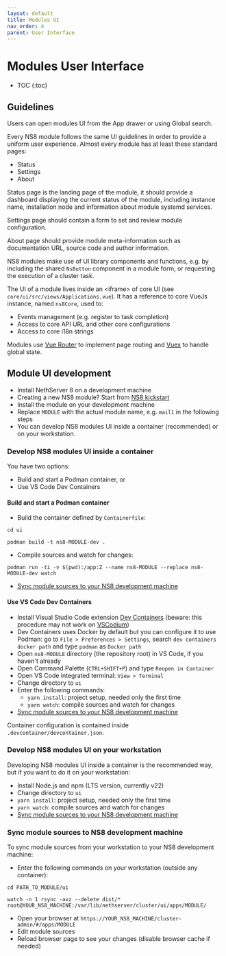 ```yaml
---
layout: default
title: Modules UI
nav_order: 4
parent: User Interface
---
```


# Modules User Interface

* TOC
{:toc}

## Guidelines

Users can open modules UI from the App drawer or using Global search.

Every NS8 module follows the same UI guidelines in order to provide a uniform user experience. Almost every module has at least these standard pages:

- Status
- Settings
- About

Status page is the landing page of the module, it should provide a dashboard displaying the current status of the module, including instance name, installation node and information about module systemd services.

Settings page should contain a form to set and review module configuration.

About page should provide module meta-information such as documentation URL, source code and author information.

NS8 modules make use of UI library components and functions, e.g. by including the shared `NsButton` component in a module form, or requesting the execution of a cluster task.

The UI of a module lives inside an &lt;iframe&gt; of core UI (see `core/ui/src/views/Applications.vue`). It has a reference to core VueJs instance, named `ns8Core`, used to:

- Events management (e.g. register to task completion)
- Access to core API URL and other core configurations
- Access to core i18n strings

Modules use [Vue Router](https://router.vuejs.org/) to implement page routing and [Vuex](https://vuex.vuejs.org/) to handle global state.

## Module UI development

- Install NethServer 8 on a development machine
- Creating a new NS8 module? Start from [NS8 kickstart](https://github.com/NethServer/ns8-kickstart)
- Install the module on your development machine
- Replace `MODULE` with the actual module name, e.g. `mail1` in the following steps
- You can develop NS8 modules UI inside a container (recommended) or on your workstation.

### Develop NS8 modules UI inside a container

You have two options:

- Build and start a Podman container, or
- Use VS Code Dev Containers

#### Build and start a Podman container

- Build the container defined by `Containerfile`:

```
cd ui

podman build -t ns8-MODULE-dev .
```

- Compile sources and watch for changes:

```
podman run -ti -v $(pwd):/app:Z --name ns8-MODULE --replace ns8-MODULE-dev watch
```

- [Sync module sources to your NS8 development machine](#sync-module-sources-to-ns8-development-machine)

#### Use VS Code Dev Containers

- Install Visual Studio Code extension [Dev Containers](https://marketplace.visualstudio.com/items?itemName=ms-vscode-remote.remote-containers) (beware: this procedure may not work on [VSCodium](https://vscodium.com/))
- Dev Containers uses Docker by default but you can configure it to use Podman: go to `File > Preferences > Settings`, search `dev containers docker path` and type `podman` as `Docker path`
- Open `ns8-MODULE` directory (the repository root) in VS Code, if you haven't already
- Open Command Palette (`CTRL+SHIFT+P`) and type `Reopen in Container`
- Open VS Code integrated terminal: `View > Terminal`
- Change directory to `ui`
- Enter the following commands:
  - `yarn install`: project setup, needed only the first time
  - `yarn watch`: compile sources and watch for changes
- [Sync module sources to your NS8 development machine](#sync-module-sources-to-ns8-development-machine)

Container configuration is contained inside `.devcontainer/devcontainer.json`.

### Develop NS8 modules UI on your workstation

Developing NS8 modules UI inside a container is the recommended way, but if you want to do it on your workstation:

- Install Node.js and npm (LTS version, currently v22)
- Change directory to `ui`
- `yarn install`: project setup, needed only the first time
- `yarn watch`: compile sources and watch for changes
- [Sync module sources to your NS8 development machine](#sync-module-sources-to-ns8-development-machine)

### Sync module sources to NS8 development machine

To sync module sources from your workstation to your NS8 development machine:

- Enter the following commands on your workstation (outside any container):

```
cd PATH_TO_MODULE/ui

watch -n 1 rsync -avz --delete dist/* root@YOUR_NS8_MACHINE:/var/lib/nethserver/cluster/ui/apps/MODULE/
```

- Open your browser at `https://YOUR_NS8_MACHINE/cluster-admin/#/apps/MODULE`
- Edit module sources
- Reload browser page to see your changes (disable browser cache if needed)
